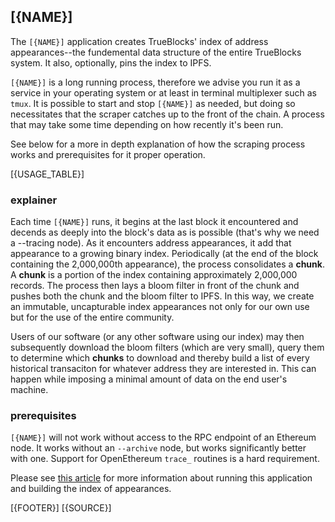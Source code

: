 ## [{NAME}]

The `[{NAME}]` application creates TrueBlocks' index of address appearances--the fundemental data structure of the entire TrueBlocks system. It also, optionally, pins the index to IPFS.

`[{NAME}]` is a long running process, therefore we advise you run it as a service in your operating system or at least in terminal multiplexer such as `tmux`. It is possible to start and stop `[{NAME}]` as needed, but doing so necessitates that the scraper catches up to the front of the chain. A process that may take some time depending on how recently it's been run.

See below for a more in depth explanation of how the scraping process works and prerequisites for it proper operation.

[{USAGE_TABLE}]

### explainer

Each time `[{NAME}]` runs, it begins at the last block it encountered and decends as deeply into the block's data as is possible (that's why we need a --tracing node). As it encounters address appearances, it add that appearance to a growing binary index. Periodically (at the end of the block containing the 2,000,000th appearance), the process consolidates a **chunk**. A **chunk** is a portion of the index containing approximately 2,000,000 records. The process then lays a bloom filter in front of the chunk and pushes both the chunk and the bloom filter to IPFS. In this way, we create an immutable, uncapturable index appearances not only for our own use but for the use of the entire community.

Users of our software (or any other software using our index) may then subsequently download the bloom filters (which are very small), query them to determine which **chunks** to download and thereby build a list of every historical transaciton for whatever address they are interested in. This can happen while imposing a minimal amount of data on the end user's machine.

### prerequisites

`[{NAME}]` will not work without access to the RPC endpoint of an Ethereum node. It works without an `--archive` node, but works significantly better with one. Support for OpenEthereum `trace_` routines is a hard requirement.

Please see [this article](.) for more information about running this application and building the index of appearances.

[{FOOTER}]
[{SOURCE}]
